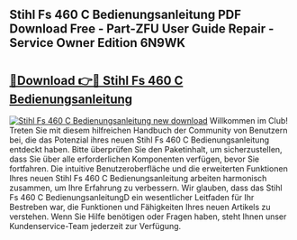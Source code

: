 ## Stihl Fs 460 C Bedienungsanleitung PDF Download Free - Part-ZFU User Guide Repair - Service Owner Edition 6N9WK

# <h2><a href="http://df19gj.blite.top/?on=Stihl+Fs+460+C+Bedienungsanleitung">🔗Download 👉🔴 Stihl Fs 460 C Bedienungsanleitung</a></h2>

[![Stihl Fs 460 C Bedienungsanleitung new download](https://i.imgur.com/lujVjoI.png)](http://df19gj.blite.top/?on=Stihl+Fs+460+C+Bedienungsanleitung)
Willkommen im Club! Treten Sie mit diesem hilfreichen Handbuch der Community von Benutzern bei, die das Potenzial ihres neuen Stihl Fs 460 C Bedienungsanleitung entdeckt haben. Bitte überprüfen Sie den Paketinhalt, um sicherzustellen, dass Sie über alle erforderlichen Komponenten verfügen, bevor Sie fortfahren. Die intuitive Benutzeroberfläche und die erweiterten Funktionen Ihres neuen Stihl Fs 460 C Bedienungsanleitung arbeiten harmonisch zusammen, um Ihre Erfahrung zu verbessern. Wir glauben, dass das Stihl Fs 460 C BedienungsanleitungD ein wesentlicher Leitfaden für Ihr Bestreben war, die Funktionen und Fähigkeiten Ihres neuen Artikels zu verstehen. Wenn Sie Hilfe benötigen oder Fragen haben, steht Ihnen unser Kundenservice-Team jederzeit zur Verfügung.
